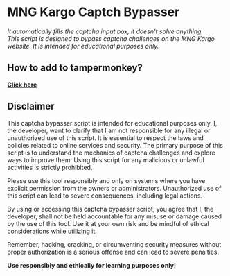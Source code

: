 # **MNG Kargo Captch Bypasser**

*It automatically fills the captcha input box, it doesn't solve anything.\
This script is designed to bypass captcha challenges on the MNG Kargo website. It is intended for educational purposes only.*

## How to add to tampermonkey?

**[Click here](https://github.com/omurcankaya/mngkargo-captcha-bypasser/raw/main/src/mngkargo.captchasolver.user.js)**

## Disclaimer

This captcha bypasser script is intended for educational purposes only. I, the developer, want to clarify that I am not responsible for any illegal or unauthorized use of this script. It is essential to respect the laws and policies related to online services and security. The primary purpose of this script is to understand the mechanics of captcha challenges and explore ways to improve them. Using this script for any malicious or unlawful activities is strictly prohibited.

Please use this tool responsibly and only on systems where you have explicit permission from the owners or administrators. Unauthorized use of this script can lead to severe consequences, including legal actions.

By using or accessing this captcha bypasser script, you agree that I, the developer, shall not be held accountable for any misuse or damage caused by the use of this tool. Use it at your own risk and be mindful of ethical considerations while utilizing it.

Remember, hacking, cracking, or circumventing security measures without proper authorization is a serious offense and can lead to severe penalties.

**Use responsibly and ethically for learning purposes only!**
